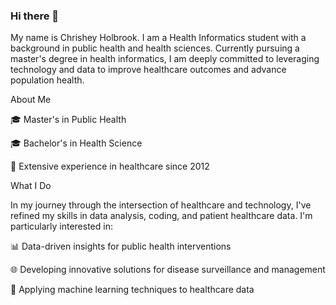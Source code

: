 ### Hi there 👋

My name is Chrishey Holbrook. I am a Health Informatics student with a background in public health and health sciences. Currently pursuing a master's degree in health informatics, I am deeply committed to leveraging technology and data to improve healthcare outcomes and advance population health. 

About Me

🎓 Master's in Public Health

🎓 Bachelor's in Health Science

💼 Extensive experience in healthcare since 2012

What I Do

In my journey through the intersection of healthcare and technology, I've refined my skills in data analysis, coding, and patient healthcare data. I'm particularly interested in:

📊 Data-driven insights for public health interventions

🌐 Developing innovative solutions for disease surveillance and management

🤖 Applying machine learning techniques to healthcare data
